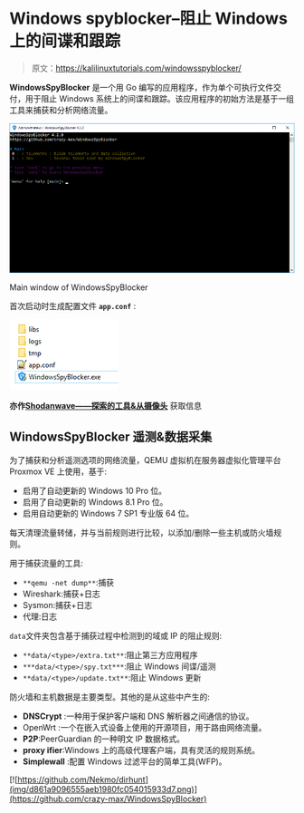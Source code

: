 # Windows spyblocker–阻止 Windows 上的间谍和跟踪

> 原文：<https://kalilinuxtutorials.com/windowsspyblocker/>

**WindowsSpyBlocker** 是一个用 Go 编写的应用程序，作为单个可执行文件交付，用于阻止 Windows 系统上的间谍和跟踪。该应用程序的初始方法是基于一组工具来捕获和分析网络流量。

![Main window of WindowsSpyBlocker](img/a3e4f00e59a655744289e30f2c49751f.png)

Main window of WindowsSpyBlocker

首次启动时生成配置文件 **`app.conf`** :

![](img/5dd9e5aa5369b86d5f1c36b6eb445d09.png)

**亦作[Shodanwave——探索的工具&从摄像头](https://kalilinuxtutorials.com/shodanwave-exploring-information-cameras/)** 获取信息

## **WindowsSpyBlocker 遥测&数据采集**

为了捕获和分析遥测选项的网络流量，QEMU 虚拟机在服务器虚拟化管理平台 Proxmox VE 上使用，基于:

*   启用了自动更新的 Windows 10 Pro 位。
*   启用了自动更新的 Windows 8.1 Pro 位。
*   启用自动更新的 Windows 7 SP1 专业版 64 位。

每天清理流量转储，并与当前规则进行比较，以添加/删除一些主机或防火墙规则。

用于捕获流量的工具:

*   `**qemu -net dump**`:捕获
*   Wireshark:捕获+日志
*   Sysmon:捕获+日志
*   代理:日志

`data`文件夹包含基于捕获过程中检测到的域或 IP 的阻止规则:

*   `**data/<type>/extra.txt**`:阻止第三方应用程序
*   `***data/<type>/spy.txt***`:阻止 Windows 间谍/遥测
*   `**data/<type>/update.txt**`:阻止 Windows 更新

防火墙和主机数据是主要类型。其他的是从这些中产生的:

*   **DNSCrypt** :一种用于保护客户端和 DNS 解析器之间通信的协议。
*   OpenWrt :一个在嵌入式设备上使用的开源项目，用于路由网络流量。
*   **P2P**:PeerGuardian 的一种明文 IP 数据格式。
*   **proxy ifier**:Windows 上的高级代理客户端，具有灵活的规则系统。
*   **Simplewall** :配置 Windows 过滤平台的简单工具(WFP)。

[![https://github.com/Nekmo/dirhunt](img/d861a9096555aeb1980fc054015933d7.png)](https://github.com/crazy-max/WindowsSpyBlocker)
